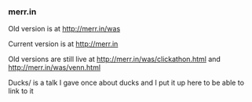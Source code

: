 ### merr.in

Old version is at http://merr.in/was

Current version is at http://merr.in

Old versions are still live at http://merr.in/was/clickathon.html and http://merr.in/was/venn.html

Ducks/ is a talk I gave once about ducks and I put it up here to be able to link to it
